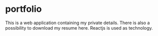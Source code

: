 # portfolio
This is a web application containing my private details. There is also a possibility to download my resume here. Reactjs is used as technology.
